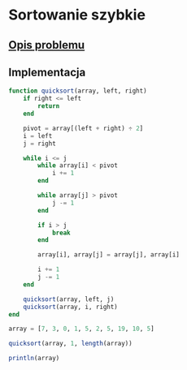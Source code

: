 # Sortowanie szybkie

## [Opis problemu](../../../../algorithms/sorting/quick-sort.md)

## Implementacja

```julia linenums="1"
function quicksort(array, left, right)
    if right <= left
        return
    end

    pivot = array[(left + right) ÷ 2]
    i = left
    j = right

    while i <= j
        while array[i] < pivot
            i += 1
        end

        while array[j] > pivot
            j -= 1
        end

        if i > j
            break
        end

        array[i], array[j] = array[j], array[i]

        i += 1
        j -= 1
    end

    quicksort(array, left, j)
    quicksort(array, i, right)
end

array = [7, 3, 0, 1, 5, 2, 5, 19, 10, 5]

quicksort(array, 1, length(array))

println(array)
```
